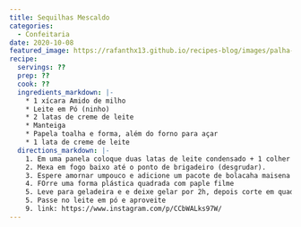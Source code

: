 ```yaml
---
title: Sequilhas Mescaldo
categories: 
  - Confeitaria
date: 2020-10-08
featured_image: https://rafanthx13.github.io/recipes-blog/images/palha-italiana.jpg
recipe:
  servings: ??
  prep: ??
  cook: ??
  ingredients_markdown: |-
	* 1 xícara Amido de milho 
	* Leite em Pó (ninho)
	* 2 latas de creme de leite
	* Manteiga
	* Papela toalha e forma, além do forno para açar
	* 1 lata de creme de leite
  directions_markdown: |-
	1. Em uma panela coloque duas latas de leite condensado + 1 colher de sopa de manteinga + 1 caixinha de creme de leite + 200g de chocolate amargo.
	2. Mexa em fogo baixo até o ponto de brigadeiro (desgrudar).
	3. Espere amornar umpouco e adicione um pacote de bolacaha maisena picotada e misture
	4. FOrre uma forma plástica quadrada com paple filme
	5. Leve para geladeira e e deixe gelar por 2h, depois corte em quadradinhos
	5. Passe no leite em pó e aproveite
	9. link: https://www.instagram.com/p/CCbWALks97W/
---
```

